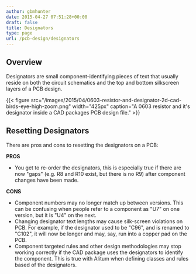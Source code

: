 ```yaml
---
author: gbmhunter
date: 2015-04-27 07:51:28+00:00
draft: false
title: Designators
type: page
url: /pcb-design/designators
---
```


## Overview

Designators are small component-identifying pieces of text that usually reside on both the circuit schematics and the top and bottom silkscreen layers of a PCB design.

{{< figure src="/images/2015/04/0603-resistor-and-designator-2d-cad-birds-eye-high-zoom.png" width="425px" caption="A 0603 resistor and it's designator inside a CAD packages PCB design file."  >}}

## Resetting Designators

There are pros and cons to resetting the designators on a PCB:

**PROS**

* You get to re-order the designators, this is especially true if there are now "gaps" (e.g. R8 and R10 exist, but there is no R9) after component changes have been made.

**CONS**

* Component numbers may no longer match up between versions. This can be confusing when people refer to a component as "U7" on one version, but it is "U4" on the next.
* Changing designator text lengths may cause silk-screen violations on PCB. For example, if the designator used to be "C96", and is renamed to "C102", it will now be longer and may, say, run into a copper pad on the PCB.
* Component targeted rules and other design methodologies may stop working correctly if the CAD package uses the designators to identify the component. This is true with Alitum when defining classes and rules based of the designators.
